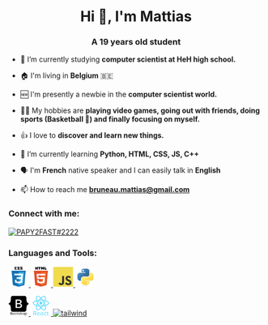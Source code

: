 <h1 align="center">Hi 👋, I'm Mattias</h1>
<h3 align="center">A 19 years old student</h3>

- 🔭 I’m currently studying **computer scientist at HeH high school.**

- 🏠 I'm living in **Belgium** 🇧🇪

- 🆕 I'm presently a newbie in the **computer scientist world.**

- 🧗‍♂️ My hobbies are **playing video games, going out with friends, doing sports (Basketball 🏀) and finally focusing on myself.**

- 👍 I love to **discover and learn new things.**

- 🌱 I’m currently learning **Python, HTML, CSS, JS, C++**

- 🗣️ I'm **French** native speaker and I can easily talk in **English**

- 📫 How to reach me **bruneau.mattias@gmail.com**

<h3 align="left">Connect with me:</h3>
<p align="left">
<a href="https://discord.gg/PAPY2FAST#2222" target="blank"><img align="center" src="https://raw.githubusercontent.com/rahuldkjain/github-profile-readme-generator/master/src/images/icons/Social/discord.svg" alt="PAPY2FAST#2222" height="30" width="40" /></a>
</p>

<h3 align="left">Languages and Tools:</h3>
<p align="left"> <a href="https://www.w3schools.com/css/" target="_blank" rel="noreferrer"> <img src="https://raw.githubusercontent.com/devicons/devicon/master/icons/css3/css3-original-wordmark.svg" alt="css3" width="40" height="40"/> </a> <a href="https://www.w3.org/html/" target="_blank" rel="noreferrer"> <img src="https://raw.githubusercontent.com/devicons/devicon/master/icons/html5/html5-original-wordmark.svg" alt="html5" width="40" height="40"/> </a> <a href="https://developer.mozilla.org/en-US/docs/Web/JavaScript" target="_blank" rel="noreferrer"> <img src="https://raw.githubusercontent.com/devicons/devicon/master/icons/javascript/javascript-original.svg" alt="javascript" width="40" height="40"/> </a> <a href="https://www.python.org" target="_blank" rel="noreferrer"> <img src="https://raw.githubusercontent.com/devicons/devicon/master/icons/python/python-original.svg" alt="python" width="40" height="40"/> </a> <p align="left"> <a href="https://getbootstrap.com" target="_blank" rel="noreferrer"> <img src="https://raw.githubusercontent.com/devicons/devicon/master/icons/bootstrap/bootstrap-plain-wordmark.svg" alt="bootstrap" width="40" height="40"/> </a> <a href="https://reactjs.org/" target="_blank" rel="noreferrer"> <img src="https://raw.githubusercontent.com/devicons/devicon/master/icons/react/react-original-wordmark.svg" alt="react" width="40" height="40"/> </a> <a href="https://tailwindcss.com/" target="_blank" rel="noreferrer"> <img src="https://www.vectorlogo.zone/logos/tailwindcss/tailwindcss-icon.svg" alt="tailwind" width="40" height="40"/> </a> </p>
